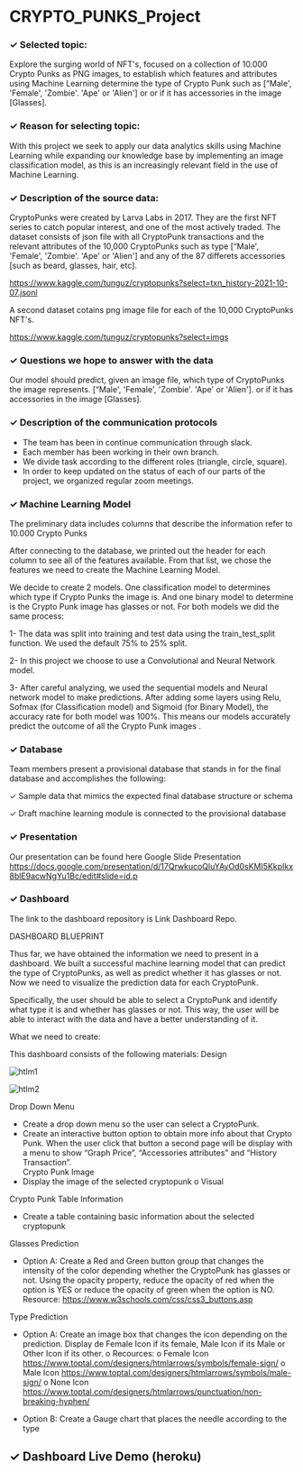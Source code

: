 # CRYPTO_PUNKS_Project

### ✓ Selected topic: 
Explore the surging world of  NFT's, focused on a collection of 10.000 Crypto Punks as PNG images, to establish which features and attributes using Machine Learning determine the type of Crypto Punk such as [“Male', 'Female', 'Zombie'. 'Ape' or 'Alien'] or or if it has accessories in the image  [Glasses]. 

### ✓ Reason for selecting topic: 
With this project we seek to apply our data analytics skills using Machine Learning while expanding our knowledge base by implementing an image classification model, as this is an increasingly relevant field in the use of Machine Learning.

### ✓ Description of the source data: 
CryptoPunks were created by Larva Labs in 2017. They are the first NFT series to catch popular interest, and one of the most actively traded. The dataset consists of json file with all CryptoPunk transactions and the relevant attributes of the 10,000 CryptoPunks such as type [“Male', 'Female', 'Zombie'. 'Ape' or 'Alien'] and any of the 87 differets accessories [such as beard, glasses, hair, etc].   

https://www.kaggle.com/tunguz/cryptopunks?select=txn_history-2021-10-07.jsonl

A second dataset cotains png image file for each of the 10,000 CryptoPunks NFT's.

https://www.kaggle.com/tunguz/cryptopunks?select=imgs

### ✓ Questions we hope to answer with the data

Our model should predict, given an image file, which type of CryptoPunks the image represents. [“Male', 'Female', 'Zombie'. 'Ape' or 'Alien']. or if it has accessories in the image  [Glasses].


### ✓ Description of the communication protocols

- The team has been in continue communication through slack. 
- Each member has been working in their own branch. 
- We divide task according to the different roles (triangle, circle, square).
- In order to keep updated on the status of each of our parts of the project, we organized regular zoom meetings.

### ✓ Machine Learning Model

The preliminary data includes columns that describe the information refer to 10.000 Crypto Punks

After connecting to the database, we printed out the header for each column to see all of the features available. From that list, we chose the features we need to create the Machine Learning Model. 

We decide to create 2 models. One classification model to determines which type if Crypto Punks the image is. And one binary model to determine is the Crypto Punk image has glasses or not. For both models we did the same process: 

1- The data was split into training and test data using the train_test_split function. We used the default 75% to 25% split.

2- In this project we choose to use a Convolutional and Neural Network model.

3- After careful analyzing, we used the sequential models and Neural network model to make predictions. After adding some layers using Relu, Sofmax (for Classification model) and Sigmoid (for Binary Model), the accuracy rate for both model was 100%. This means our models accurately predict the outcome of all the Crypto Punk images .


### ✓ Database

Team members present a provisional database that stands in for the final database and accomplishes the following:

✓ Sample data that mimics the expected final database structure or schema 

✓ Draft machine learning module is connected to the provisional database

### ✓ Presentation

Our presentation can be found here Google Slide Presentation https://docs.google.com/presentation/d/17QrwkucoQluYAyOd0sKMI5KkpIkx8blE9acwNgYu1Bc/edit#slide=id.p

### ✓ Dashboard

The link to the dashboard repository is Link Dashboard Repo.

DASHBOARD BLUEPRINT

Thus far, we have obtained the information we need to present in a dashboard. We built a successful machine learning model that can predict the type of CryptoPunks, as well as predict whether it has glasses or not. Now we need to visualize the prediction data for each CryptoPunk.

Specifically, the user should be able to select a CryptoPunk and identify what type it is and whether has glasses or not. This way, the user will be able to interact with the data and have a better understanding of it. 

What we need to create:

This dashboard consists of the following materials:
Design

![htlm1](https://user-images.githubusercontent.com/87447639/149423340-df51b870-6a79-4d77-9c39-3494b36233f9.PNG)

![htlm2](https://user-images.githubusercontent.com/87447639/149423342-8f0f8623-d892-4776-bdba-f910aab5b6eb.PNG)

Drop Down Menu
-	Create a drop down menu so the user can select a CryptoPunk.
-	Create an interactive button option to obtain more info about that Crypto Punk. When the user click that button a second page will be display with a menu to show “Graph Price”, “Accessories attributes” and “History Transaction”.  
Crypto Punk Image
-	Display the image of the selected cryptopunk
o	Visual
 
Crypto Punk Table Information
-	Create a table containing basic information about the selected cryptopunk

Glasses Prediction
-	Option A: Create a Red and Green button group that changes the intensity of the color depending whether the CryptoPunk has glasses or not.  Using the opacity property, reduce the opacity of red when the option is YES or reduce the opacity of green when the option is NO. 
Resource: https://www.w3schools.com/css/css3_buttons.asp 

Type Prediction
-	Option A: Create an image box that changes the icon depending on the prediction. Display de Female Icon if its female, Male Icon if its Male or Other Icon if its other. 
o	Recources: 
o	Female Icon https://www.toptal.com/designers/htmlarrows/symbols/female-sign/
o	Male Icon https://www.toptal.com/designers/htmlarrows/symbols/male-sign/
o	None Icon https://www.toptal.com/designers/htmlarrows/punctuation/non-breaking-hyphen/ 
 
-	Option B: Create a Gauge chart that places the needle according to the type
                              

## ✓ Dashboard Live Demo (heroku)